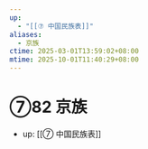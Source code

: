 ```yaml
---
up:
  - "[[⑦ 中国民族表]]"
aliases:
  - 京族
ctime: 2025-03-01T13:59:02+08:00
mtime: 2025-10-01T11:40:29+08:00
---
```


# ⑦82 京族

- up: [[⑦ 中国民族表]]
